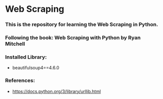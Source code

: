 # Web Scraping

### This is the repository for learning the Web Scraping in Python.

### Following the book: Web Scraping with Python by Ryan Mitchell

### Installed Library:
* beautifulsoup4==4.6.0

### References:
* https://docs.python.org/3/library/urllib.html